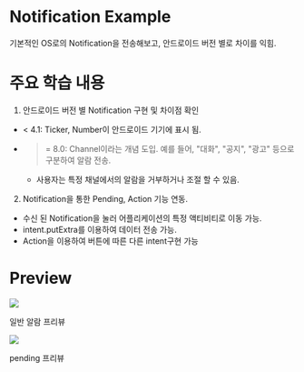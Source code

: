 ﻿# Notification Example

기본적인 OS로의 Notification을 전송해보고, 안드로이드 버전 별로 차이를 익힘.

# 주요 학습 내용

1. 안드로이드 버전 별 Notification 구현 및 차이점 확인

  - < 4.1: Ticker, Number이 안드로이드 기기에 표시 됨.
  - >= 8.0: Channel이라는 개념 도입. 예를 들어, "대화", "공지", "광고" 등으로 구분하여 알람 전송.
    - 사용자는 특정 채널에서의 알람을 거부하거나 조절 할 수 있음.

2. Notification을 통한 Pending, Action 기능 연동.

  - 수신 된 Notification을 눌러 어플리케이션의 특정 액티비티로 이동 가능.
  - intent.putExtra를 이용하여 데이터 전송 가능.
  - Action을 이용하여 버튼에 따른 다른 intent구현 가능

# Preview

![](https://github.com/danggai/Kotlin-Android-Examples/blob/master/NotificationExample/preview.gif?raw=true)

일반 알람 프리뷰


![](https://github.com/danggai/Kotlin-Android-Examples/blob/master/NotificationExample/pendingPreview.gif?raw=true)

pending 프리뷰